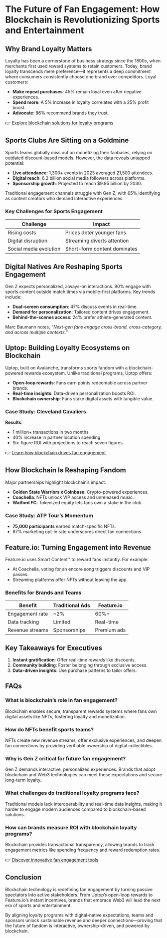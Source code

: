 # The Future of Fan Engagement: How Blockchain is Revolutionizing Sports and Entertainment  

## Why Brand Loyalty Matters  

Loyalty has been a cornerstone of business strategy since the 1800s, when merchants first used reward systems to retain customers. Today, brand loyalty transcends mere preference—it represents a deep commitment where consumers consistently choose one brand over competitors. Loyal customers:  

- **Make repeat purchases**: 45% remain loyal even after negative experiences.  
- **Spend more**: A 5% increase in loyalty correlates with a 25% profit boost.  
- **Advocate**: 86% recommend brands they trust.  

👉 [Explore blockchain solutions for loyalty programs](https://bit.ly/okx-bonus)  

## Sports Clubs Are Sitting on a Goldmine  

Sports teams globally miss out on monetizing their fanbases, relying on outdated discount-based models. However, the data reveals untapped potential:  

- **Live attendance**: 1,300+ events in 2023 averaged 21,500 attendees.  
- **Digital reach**: 6.2 billion social media followers across platforms.  
- **Sponsorship growth**: Projected to reach $9.95 billion by 2030.  

Traditional engagement channels struggle with Gen Z, with 65% identifying as content creators who demand interactive experiences.  

### Key Challenges for Sports Engagement  
| Challenge                | Impact                          |  
|--------------------------|---------------------------------|  
| Rising costs               | Prices deter younger fans       |  
| Digital disruption         | Streaming diverts attention     |  
| Social media evolution     | Short-form content dominates    |  

## Digital Natives Are Reshaping Sports Engagement  

Gen Z expects personalized, always-on interactions. 90% engage with sports content outside match times via mobile-first platforms. Key trends include:  

- **Dual-screen consumption**: 47% discuss events in real-time.  
- **Demand for personalization**: Tailored content drives engagement.  
- **Behind-the-scenes access**: 24% prefer athlete-generated content.  

Marc Baumann notes, _“Next-gen fans engage cross-brand, cross-category, and across multiple contexts.”_  

## Uptop: Building Loyalty Ecosystems on Blockchain  

Uptop, built on Avalanche, transforms sports fandom with a blockchain-powered rewards ecosystem. Unlike traditional programs, Uptop offers:  

- **Open-loop rewards**: Fans earn points redeemable across partner brands.  
- **Real-time insights**: Data-driven personalization boosts ROI.  
- **Blockchain ownership**: Fans stake digital assets with tangible value.  

### Case Study: Cleveland Cavaliers  
**Results**:  
- 1 million+ transactions in two months  
- 40% increase in partner location spending  
- Six-figure ROI with projections to reach seven figures  

👉 [Learn how blockchain drives fan engagement](https://bit.ly/okx-bonus)  

## How Blockchain Is Reshaping Fandom  

Major partnerships highlight blockchain’s impact:  
- **Golden State Warriors x Coinbase**: Crypto-powered experiences.  
- **Coachella**: NFTs unlock VIP access and unreleased music.  
- **Watford FC**: Tokenized equity lets fans own a stake in the club.  

### Case Study: ATP Tour’s Momentum  
- **75,000 participants** earned match-specific NFTs.  
- 87% marketing opt-in rate underscores direct fan connections.  

## Feature.io: Turning Engagement into Revenue  

Feature.io uses Smart Content™ to reward fans instantly. For example:  
- At Coachella, voting for an encore song triggers discounts and VIP passes.  
- Streaming platforms offer NFTs without leaving the app.  

### Benefits for Brands and Teams  
| Benefit                  | Traditional Ads | Feature.io |  
|--------------------------|-----------------|------------|  
| Engagement rate          | ~2%             | 60%+       |  
| Data tracking            | Limited         | Real-time  |  
| Revenue streams          | Sponsorships    | Premium ads|  

## Key Takeaways for Executives  

1. **Instant gratification**: Offer real-time rewards like discounts.  
2. **Community building**: Foster belonging through exclusive access.  
3. **Data-driven insights**: Use purchase patterns to tailor offers.  

## FAQs  

### **What is blockchain’s role in fan engagement?**  
Blockchain enables secure, transparent rewards systems where fans own digital assets like NFTs, fostering loyalty and monetization.  

### **How do NFTs benefit sports teams?**  
NFTs create new revenue streams, offer exclusive experiences, and deepen fan connections by providing verifiable ownership of digital collectibles.  

### **Why is Gen Z critical for future fan engagement?**  
Gen Z demands interactive, personalized experiences. Brands that adopt blockchain and Web3 technologies can meet these expectations and secure long-term loyalty.  

### **What challenges do traditional loyalty programs face?**  
Traditional models lack interoperability and real-time data insights, making it harder to engage modern audiences compared to blockchain-based solutions.  

### **How can brands measure ROI with blockchain loyalty programs?**  
Blockchain provides transactional transparency, allowing brands to track engagement metrics like spending frequency and reward redemption rates.  

👉 [Discover innovative fan engagement tools](https://bit.ly/okx-bonus)  

## Conclusion  

Blockchain technology is redefining fan engagement by turning passive spectators into active stakeholders. From Uptop’s open-loop rewards to Feature.io’s instant incentives, brands that embrace Web3 will lead the next era of sports and entertainment.  

By aligning loyalty programs with digital-native expectations, teams and sponsors unlock sustainable revenue and deeper connections—proving that the future of fandom is interactive, ownership-driven, and powered by blockchain.